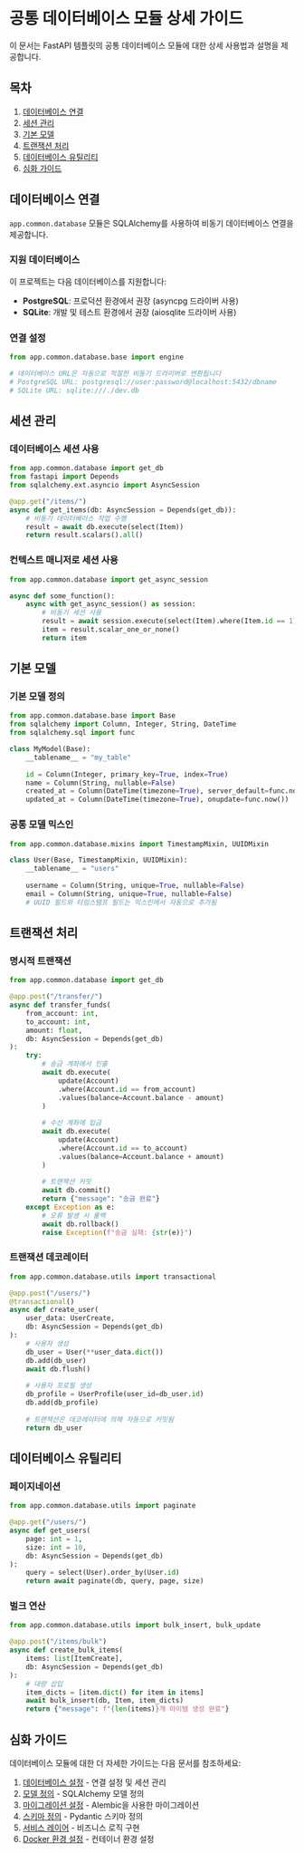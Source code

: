 # 공통 데이터베이스 모듈 상세 가이드

이 문서는 FastAPI 템플릿의 공통 데이터베이스 모듈에 대한 상세 사용법과 설명을 제공합니다.

## 목차

1. [데이터베이스 연결](#데이터베이스-연결)
2. [세션 관리](#세션-관리)
3. [기본 모델](#기본-모델)
4. [트랜잭션 처리](#트랜잭션-처리)
5. [데이터베이스 유틸리티](#데이터베이스-유틸리티)
6. [심화 가이드](#심화-가이드)

## 데이터베이스 연결

`app.common.database` 모듈은 SQLAlchemy를 사용하여 비동기 데이터베이스 연결을 제공합니다.

### 지원 데이터베이스

이 프로젝트는 다음 데이터베이스를 지원합니다:

- **PostgreSQL**: 프로덕션 환경에서 권장 (asyncpg 드라이버 사용)
- **SQLite**: 개발 및 테스트 환경에서 권장 (aiosqlite 드라이버 사용)

### 연결 설정

```python
from app.common.database.base import engine

# 데이터베이스 URL은 자동으로 적절한 비동기 드라이버로 변환됩니다
# PostgreSQL URL: postgresql://user:password@localhost:5432/dbname
# SQLite URL: sqlite:///./dev.db
```

## 세션 관리

### 데이터베이스 세션 사용

```python
from app.common.database import get_db
from fastapi import Depends
from sqlalchemy.ext.asyncio import AsyncSession

@app.get("/items/")
async def get_items(db: AsyncSession = Depends(get_db)):
    # 비동기 데이터베이스 작업 수행
    result = await db.execute(select(Item))
    return result.scalars().all()
```

### 컨텍스트 매니저로 세션 사용

```python
from app.common.database import get_async_session

async def some_function():
    async with get_async_session() as session:
        # 비동기 세션 사용
        result = await session.execute(select(Item).where(Item.id == 1))
        item = result.scalar_one_or_none()
        return item
```

## 기본 모델

### 기본 모델 정의

```python
from app.common.database.base import Base
from sqlalchemy import Column, Integer, String, DateTime
from sqlalchemy.sql import func

class MyModel(Base):
    __tablename__ = "my_table"
    
    id = Column(Integer, primary_key=True, index=True)
    name = Column(String, nullable=False)
    created_at = Column(DateTime(timezone=True), server_default=func.now())
    updated_at = Column(DateTime(timezone=True), onupdate=func.now())
```

### 공통 모델 믹스인

```python
from app.common.database.mixins import TimestampMixin, UUIDMixin

class User(Base, TimestampMixin, UUIDMixin):
    __tablename__ = "users"
    
    username = Column(String, unique=True, nullable=False)
    email = Column(String, unique=True, nullable=False)
    # UUID 필드와 타임스탬프 필드는 믹스인에서 자동으로 추가됨
```

## 트랜잭션 처리

### 명시적 트랜잭션

```python
from app.common.database import get_db

@app.post("/transfer/")
async def transfer_funds(
    from_account: int,
    to_account: int,
    amount: float,
    db: AsyncSession = Depends(get_db)
):
    try:
        # 송금 계좌에서 인출
        await db.execute(
            update(Account)
            .where(Account.id == from_account)
            .values(balance=Account.balance - amount)
        )
        
        # 수신 계좌에 입금
        await db.execute(
            update(Account)
            .where(Account.id == to_account)
            .values(balance=Account.balance + amount)
        )
        
        # 트랜잭션 커밋
        await db.commit()
        return {"message": "송금 완료"}
    except Exception as e:
        # 오류 발생 시 롤백
        await db.rollback()
        raise Exception(f"송금 실패: {str(e)}")
```

### 트랜잭션 데코레이터

```python
from app.common.database.utils import transactional

@app.post("/users/")
@transactional()
async def create_user(
    user_data: UserCreate,
    db: AsyncSession = Depends(get_db)
):
    # 사용자 생성
    db_user = User(**user_data.dict())
    db.add(db_user)
    await db.flush()
    
    # 사용자 프로필 생성
    db_profile = UserProfile(user_id=db_user.id)
    db.add(db_profile)
    
    # 트랜잭션은 데코레이터에 의해 자동으로 커밋됨
    return db_user
```

## 데이터베이스 유틸리티

### 페이지네이션

```python
from app.common.database.utils import paginate

@app.get("/users/")
async def get_users(
    page: int = 1,
    size: int = 10,
    db: AsyncSession = Depends(get_db)
):
    query = select(User).order_by(User.id)
    return await paginate(db, query, page, size)
```

### 벌크 연산

```python
from app.common.database.utils import bulk_insert, bulk_update

@app.post("/items/bulk")
async def create_bulk_items(
    items: list[ItemCreate],
    db: AsyncSession = Depends(get_db)
):
    # 대량 삽입
    item_dicts = [item.dict() for item in items]
    await bulk_insert(db, Item, item_dicts)
    return {"message": f"{len(items)}개 아이템 생성 완료"}
```

## 심화 가이드

데이터베이스 모듈에 대한 더 자세한 가이드는 다음 문서를 참조하세요:

1. [데이터베이스 설정](./database/01-db-setup.md) - 연결 설정 및 세션 관리
2. [모델 정의](./database/02-models.md) - SQLAlchemy 모델 정의
3. [마이그레이션 설정](./database/03-migrations.md) - Alembic을 사용한 마이그레이션
4. [스키마 정의](./database/04-schemas.md) - Pydantic 스키마 정의
5. [서비스 레이어](./database/05-services.md) - 비즈니스 로직 구현
6. [Docker 환경 설정](./database/06-docker.md) - 컨테이너 환경 설정
